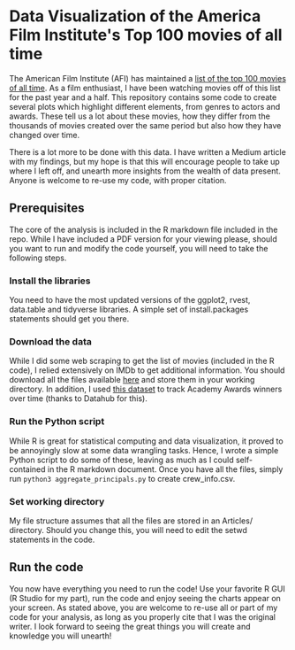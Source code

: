# Data Visualization of the America Film Institute's Top 100 movies of all time

The American Film Institute (AFI) has maintained a [list of the top 100 movies of all time](https://www.afi.com/afis-100-years-100-movies-10th-anniversary-edition/). As a film enthusiast, I have been watching movies off of this list for the past year and a half. This repository contains some code to
create several plots which highlight different elements, from genres to actors and awards. These tell us a lot about these movies, how they differ from
the thousands of movies created over the same period but also how they have changed over time.

There is a lot more to be done with this data. I have written a Medium article with my findings, but my hope is that this will encourage people to take up
where I left off, and unearth more insights from the wealth of data present. Anyone is welcome to re-use my code, with proper citation.

## Prerequisites

The core of the analysis is included in the R markdown file included in the repo. While I have included a PDF version for your viewing please, should you want to run and modify the code yourself, you will need to take the following steps.

### Install the libraries

You need to have the most updated versions of the ggplot2, rvest, data.table and tidyverse libraries. A simple set of install.packages statements should
get you there.

### Download the data

While I did some web scraping to get the list of movies (included in the R code), I relied extensively on IMDb to get additional information. You should
download all the files available [here](https://datasets.imdbws.com/) and store them in your working directory. In addition, I used [this dataset](https://datahub.io/rufuspollock/oscars-nominees-and-winners) to track Academy Awards winners over time (thanks to Datahub for this). 

### Run the Python script

While R is great for statistical computing and data visualization, it proved to be annoyingly slow at some data wrangling tasks. Hence, I wrote a simple
Python script to do some of these, leaving as much as I could self-contained in the R markdown document. Once you have all the files, simply run `python3 aggregate_principals.py` to create crew_info.csv.

### Set working directory

My file structure assumes that all the files are stored in an Articles/ directory. Should you change this, you will need to edit the setwd statements in the code.

## Run the code

You now have everything you need to run the code! Use your favorite R GUI (R Studio for my part), run the code and enjoy seeing the charts appear on your screen. As stated above, you are welcome to re-use all or part of my code for your analysis, as long as you properly cite that I was the original writer. I look forward to seeing the great things you will create and knowledge you will unearth!
